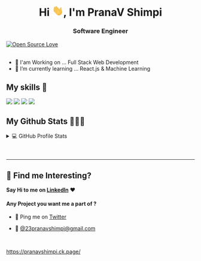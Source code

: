 <h1 align="center">Hi <img src="https://raw.githubusercontent.com/ABSphreak/ABSphreak/master/gifs/Hi.gif" width="30px">, I'm PranaV Shimpi</h1>
<h3 align="center">Software Engineer </h3>
<p align="center">

[![Open Source Love](https://badges.frapsoft.com/os/v2/open-source.svg?v=103)](https://github.com/PranaV-Shimpi) 
<br> <br>
  
- 🔭 I'am Working on ... Full Stack Web Development 
- 🌱 I’m currently learning ... React.js & Machine Learning



## My skills 🚀

![](https://img.shields.io/badge/HTML5-E34F26?style=for-the-badge&logo=html5&logoColor=white)
![](https://img.shields.io/badge/JavaScript-F7DF1E?style=for-the-badge&logo=javascript&logoColor=black)
![](https://img.shields.io/badge/CSS3-1572B6?style=for-the-badge&logo=css3&logoColor=white)
![](https://img.shields.io/badge/React-20232A?style=for-the-badge&logo=react&logoColor=61DAFB)


##  My Github Stats 👩🏻‍💻
<details> 
  <summary>💻 GitHub Profile Stats</summary>
  <br/>
    <img alt="PranaV's Github Stats" src="https://github-readme-stats.vercel.app/api?username=PranaV-Shimpi&show_icons=true&count_private=true&theme=radical&hide_border=true&bg_color=0D1117" />
  <img alt="PranaV's Top Languages" src="https://github-readme-stats.vercel.app/api/top-langs/?username=PranaV-Shimpi&langs_count=10&layout=compact&theme=radical&hide_border=true&bg_color=0D1117" />
</details>
<br />
<br />

  ---
## :dart: Find me Interesting? 
**Say Hi to me on [LinkedIn](https://www.linkedin.com/in/pranav-shimpi/)** :heart: 

#### Any Project you want me a part of ?

 - 👀 Ping me on [Twitter](https://twitter.com/PranaVShimpii)

 - 💌 [@23pranavshimpi@gmail.com](mailto:23pranavshimpi@gmail.com)

<br />

 https://pranavshimpi.ck.page/




